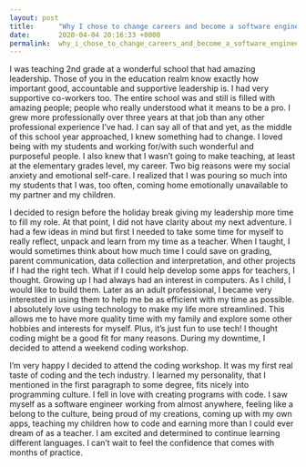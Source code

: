```yaml
---
layout: post
title:      "Why I chose to change careers and become a software engineer."
date:       2020-04-04 20:16:33 +0000
permalink:  why_i_chose_to_change_careers_and_become_a_software_engineer
---
```



I was teaching 2nd grade at a wonderful school that had amazing leadership. Those of you in the education realm know exactly how important good, accountable and supportive leadership is. I had very supportive co-workers too. The entire school was and still is filled with amazing people; people who really understood what it means to be a pro. I grew more professionally over three years at that job than any other professional experience I’ve had. I can say all of that and yet, as the middle of this school year approached, I knew something had to change. I loved being with my students and working for/with such wonderful and purposeful people. I also knew that I wasn’t going to make teaching, at least at the elementary grades level, my career. Two big reasons were my social anxiety and emotional self-care. I realized that I was pouring so much into my students that I was, too often, coming home emotionally unavailable to my partner and my children. 

I decided to resign before the holiday break giving my leadership more time to fill my role. At that point, I did not have clarity about my next adventure. I had a few ideas in mind but first I needed to take some time for myself to really reflect, unpack and learn from my time as a teacher. When I taught, I would sometimes think about how much time I could save on grading, parent communication, data collection and interpretation, and other projects if I had the right tech. What if I could help develop some apps for teachers, I thought. Growing up I had always had an interest in computers. As I child, I would like to build them. Later as an adult professional, I became very interested in using them to help me be as efficient with my time as possible. I absolutely love using technology to make my life more streamlined. This allows me to have more quality time with my family and explore some other hobbies and interests for myself. Plus, it’s just fun to use tech! I thought coding might be a good fit for many reasons. During my downtime, I decided to attend a weekend coding workshop. 

I’m very happy I decided to attend the coding workshop. It was my first real taste of coding and the tech industry. I learned my personality, that I mentioned in the first paragraph to some degree, fits nicely into programming culture. I fell in love with creating programs with code. I saw myself as a software engineer working from almost anywhere, feeling like a belong to the culture, being proud of my creations, coming up with my own apps, teaching my children how to code and earning more than I could ever dream of as a teacher. I am excited and determined to continue learning different languages. I  can’t wait to feel the confidence that comes with months of practice.
